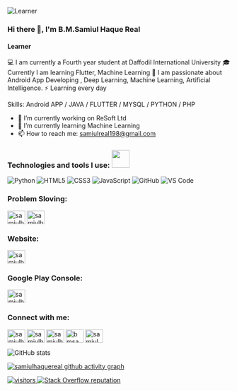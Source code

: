 ![Learner](https://i.postimg.cc/tCBVFpK4/B-M-Samiul-Haque-Real.png)
### Hi there 👋, I'm B.M.Samiul Haque Real
#### Learner

💻 I am currently a Fourth year student at Daffodil International 
      University
🎓 Currently I am learning Flutter, Machine Learning
🚀 I am passionate about Android App Developing , Deep Learning, Machine Learning, Artificial 
      Intelligence.
⚡ Learning every day

Skills: Android APP / JAVA / FLUTTER / MYSQL / PYTHON / PHP

- 🔭 I’m currently working on ReSoft Ltd 
- 🌱 I’m currently learning Machine Learning  
- 📫 How to reach me: samiulreal198@gmail.com 


### Technologies and tools I use: <img src="https://media.giphy.com/media/WUlplcMpOCEmTGBtBW/giphy.gif" width="40">
![Python](https://img.shields.io/badge/-Python-8fcfd1?style=plastic&logo=Python)
![HTML5](https://img.shields.io/badge/-HTML5-E34F26?style=plastic&logo=html5&logoColor=white)
![CSS3](https://img.shields.io/badge/-CSS3-1572B6?style=plastic&logo=css3)
![JavaScript](https://img.shields.io/badge/-JavaScript-black?style=plastic&logo=javascript)
![GitHub](https://img.shields.io/badge/-GitHub-181717?style=plastic&logo=github)
![VS Code](https://img.shields.io/badge/-VS%20Code-007ACC?style=plastic&logo=visual-studio-code)
### Problem Sloving:
<a href="https://www.beecrowd.com.br/judge/en/profile/421670" target="blank"><img align="center" src="https://i.postimg.cc/50ZkFHPq/uri.png" alt="samiulhaquereal" height="30" width="40" /></a>
<a href="https://codeforces.com/profile/samiulhaque" target="blank"><img align="center" src="https://i.postimg.cc/5NzM1ZMj/community-Icon-xcagst8qta391.png" alt="samiulhaquereal" height="30" width="40" /></a>

### Website:
<a href="https://sites.google.com/diu.edu.bd/samiulhaquereal" target="blank"><img align="center" src="https://i.ibb.co/k452cRP/373-3730365-web-icons-vector-png-favicon.png" alt="samiulhaquereal" height="30" width="40" /></a>

### Google Play Console:
<a href="https://play.google.com/store/apps/dev?id=5551015295329500291" target="blank"><img align="center" src="https://i.postimg.cc/t4T7Y78M/download.png" alt="samiulhaquereal" height="30" width="40" /></a>

<h3 align="left">Connect with me:</h3>
<p align="left">
<a href="https://twitter.com/samiulhaquereal" target="blank"><img align="center" src="https://raw.githubusercontent.com/rahuldkjain/github-profile-readme-generator/master/src/images/icons/Social/twitter.svg" alt="samiulhaquereal" height="30" width="40" /></a>
<a href="https://linkedin.com/in/samiulhaquereal" target="blank"><img align="center" src="https://raw.githubusercontent.com/rahuldkjain/github-profile-readme-generator/master/src/images/icons/Social/linked-in-alt.svg" alt="samiulhaquereal" height="30" width="40" /></a>
<a href="https://kaggle.com/samiulhaquereal3057" target="blank"><img align="center" src="https://raw.githubusercontent.com/rahuldkjain/github-profile-readme-generator/master/src/images/icons/Social/kaggle.svg" alt="samiulhaquereal3057" height="30" width="40" /></a>
<a href="https://fb.com/bmsamiulhaquereal" target="blank"><img align="center" src="https://raw.githubusercontent.com/rahuldkjain/github-profile-readme-generator/master/src/images/icons/Social/facebook.svg" alt="bmsamiulhaquereal" height="30" width="40" /></a>
<a href="https://instagram.com/samiul_real" target="blank"><img align="center" src="https://raw.githubusercontent.com/rahuldkjain/github-profile-readme-generator/master/src/images/icons/Social/instagram.svg" alt="samiul_real" height="30" width="40" /></a>
</p>

![GitHub stats](https://github-readme-stats.vercel.app/api?username=samiulhaquereal&theme=midnight-purple&show_icons=true)  

[![samiulhaquereal github activity graph](https://github-readme-activity-graph.vercel.app/graph?username=samiulhaquereal&custom_title=This%20is%20a%20title&hide_border=true)](https://github.com/samiulhaquereal/github-readme-activity-graph)  

<a href="https://github.com/samiulhaquereal/">
       <img src="https://komarev.com/ghpvc/?username=samiulhaquereal" alt="visitors" />
       </a>
<a href="https://stackoverflow.com/users/20672922/b-m-samiul-haque-real">
       <img alt="Stack Overflow reputation" src="https://img.shields.io/stackexchange/stackoverflow/r/19081882?color=orange&label=reputation&logo=stackoverflow">
       </a>
